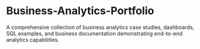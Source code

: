 # Business-Analytics-Portfolio
A comprehensive collection of business analytics case studies, dashboards, SQL examples, and business documentation demonstrating end-to-end analytics capabilities.
